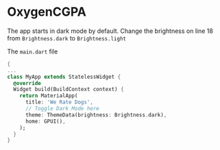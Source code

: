 # OxygenCGPA

The app starts in dark mode by default. Change the brightness on line 18 from `Brightness.dark` to `Brightness.light`

The `main.dart` file

```dart
{
...
class MyApp extends StatelessWidget {
  @override
  Widget build(BuildContext context) {
    return MaterialApp(
      title: 'We Rate Dogs',
      // Toggle Dark Mode here
      theme: ThemeData(brightness: Brightness.dark),
      home: GPUI(),
    );
  }
}
```